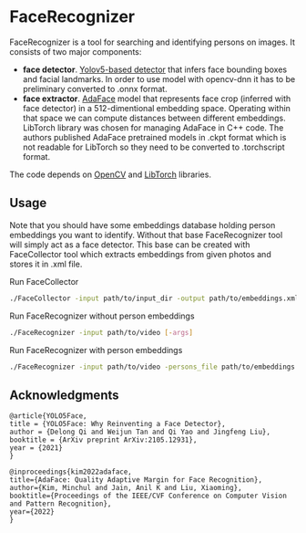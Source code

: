 # FaceRecognizer

FaceRecognizer is a tool for searching and identifying persons on images. It consists of two major components:

- **face detector**. [Yolov5-based detector](https://github.com/deepcam-cn/yolov5-face) that infers face bounding boxes and facial landmarks. In order to use model with opencv-dnn it has to be preliminary converted to .onnx format.
- **face extractor**. [AdaFace](https://github.com/mk-minchul/AdaFace) model that represents face crop (inferred with face detector) in a 512-dimentional embedding space. Operating within that space we can compute distances between different embeddings. LibTorch library was chosen for managing AdaFace in C++ code. The authors published AdaFace pretrained models in .ckpt format which is not readable for LibTorch so they need to be converted to .torchscript format.

The code depends on [OpenCV](https://github.com/opencv/opencv) and [LibTorch](https://pytorch.org/cppdocs/#torchscript) libraries.

## Usage

Note that you should have some embeddings database holding person embeddings you want to identify. Without that base FaceRecognizer tool will simply act as a face detector. This base can be created with FaceCollector tool which extracts embeddings from given photos and stores it in .xml file.

Run FaceCollector
```bash
./FaceCollector -input path/to/input_dir -output path/to/embeddings.xml
```

Run FaceRecognizer without person embeddings
```bash
./FaceRecognizer -input path/to/video [-args]
```

Run FaceRecognizer with person embeddings
```bash
./FaceRecognizer -input path/to/video -persons_file path/to/embeddings.xml [-args]
```

## Acknowledgments

```
@article{YOLO5Face,
title = {YOLO5Face: Why Reinventing a Face Detector},
author = {Delong Qi and Weijun Tan and Qi Yao and Jingfeng Liu},
booktitle = {ArXiv preprint ArXiv:2105.12931},
year = {2021}
}
```

```
@inproceedings{kim2022adaface,
title={AdaFace: Quality Adaptive Margin for Face Recognition},
author={Kim, Minchul and Jain, Anil K and Liu, Xiaoming},
booktitle={Proceedings of the IEEE/CVF Conference on Computer Vision and Pattern Recognition},
year={2022}
}
```